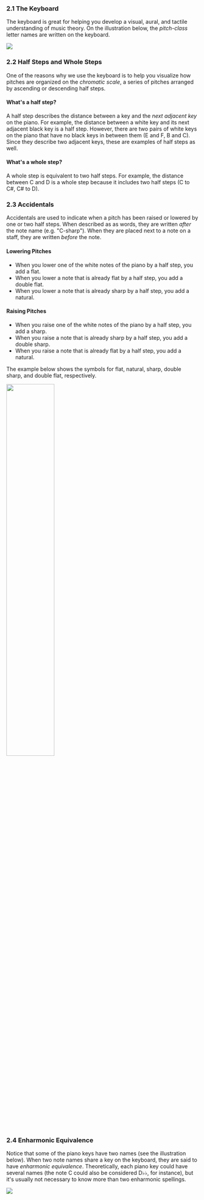 ### 2.1 The Keyboard ###

The keyboard is great for helping you develop a visual, aural, and tactile understanding of music theory. On the illustration below, the *pitch-class* letter names are written on the keyboard. 

<img src ="http://openmusictheory.com/Graphics/keyboardlayout-small.png">

### 2.2 Half Steps and Whole Steps

One of the reasons why we use the keyboard is to help you visualize how pitches are organized on the *chromatic scale*, a series of pitches arranged by ascending or descending half steps.

#### What's a half step?
A half step describes the distance between a key and the *next adjacent key* on the piano. For example, the distance between a white key and its next adjacent black key is a half step. However, there are two pairs of white keys on the piano that have no black keys in between them (E and F, B and C). Since they describe two adjacent keys, these are examples of half steps as well.

#### What's a whole step?
A whole step is equivalent to two half steps. For example, the distance between C and D is a whole step because it includes two half steps (C to C#, C# to D).

### 2.3 Accidentals

Accidentals are used to indicate when a pitch has been raised or lowered by one or two half steps. When described as as words, they are written *after* the note name (e.g. "C-sharp"). When they are placed next to a note on a staff, they are written *before* the note.

#### Lowering Pitches
- When you lower one of the white notes of the piano by a half step, you add a flat. 
- When you lower a note that is already flat by a half step, you add a double flat. 
- When you lower a note that is already sharp by a half step, you add a natural.

#### Raising Pitches
- When you raise one of the white notes of the piano by a half step, you add a sharp.
- When you raise a note that is already sharp by a half step, you add a double sharp.
- When you raise a note that is already flat by a half step, you add a natural.

The example below shows the symbols for flat, natural, sharp, double sharp, and double flat, respectively.

<img src ="http://openmusictheory.com/Graphics/accidentals.png" width="50%" height="50%">

### 2.4 Enharmonic Equivalence ###

Notice that some of the piano keys have two names (see the illustration below). When two note names share a key on the keyboard, they are said to have *enharmonic equivalence*. Theoretically, each piano key could have several names (the note C could also be considered D&#9837;&#9837;, for instance), but it's usually not necessary to know more than two enharmonic spellings. 

<img src ="http://openmusictheory.com/Graphics/keyboardlayout-small.png">
